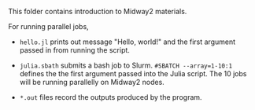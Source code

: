 This folder contains introduction to Midway2 materials.

For running parallel jobs, 

- `hello.jl` prints out message "Hello, world!" and the first argument passed in from running the script.

- `julia.sbath` submits a bash job to Slurm. 
`#SBATCH --array=1-10:1` defines the the first argument passed into the Julia script.
The 10 jobs will be running parallelly on Midway2 nodes.

- `*.out` files record the outputs produced by the program.
